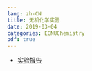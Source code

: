 ```yaml
---
lang: zh-CN
title: 无机化学实验
date: 2019-03-04
categories: ECNUChemistry
pdf: true
---
```

* [实验报告](https://njzjz.coding.net/api/share/download/a5d4b246-c432-44ed-b35b-59722593f4fd)